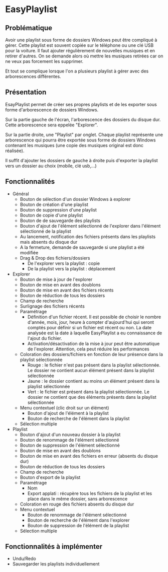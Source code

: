 # EasyPlaylist

## Problématique
Avoir une playlist sous forme de dossiers Windows peut être compliqué à gérer. 
Cette playlist est souvent copiée sur le téléphone ou une clé USB pour la voiture.
Il faut ajouter régulièrement de nouvelles musiques et en retirer d'autres.
On se demande alors où mettre les musiques retirées car on ne veux pas forcement les supprimer.

Et tout se complique lorsque l'on a plusieurs playlist à gérer avec des arborescences différentes.

## Présentation
EsayPlaylist permet de créer ses propres playlists et de les exporter sous forme d'arborescence de dossiers Windows.

Sur la partie gauche de l'écran, l'arborescence des dossiers du disque dur. Cette arborescence sera eppelée "Explorer".

Sur la partie droite, une "Playlist" par onglet. Chaque playlist représente une arborescence qui pourra être exportée sous forme de dossiers Windows contenant les musiques (une copie des musiques original est donc réalisée).

Il suffit d'ajouter les dossiers de gauche à droite puis d'exporter la playlist vers un dossier au choix (mobile, clé usb,...)

## Fonctionnalités
- Général
  - Bouton de sélection d'un dossier Windows à explorer
  - Bouton de création d'une playlist
  - Bouton de suppression d'une playlist
  - Bouton de copie d'une playlist
  - Bouton de de sauvegarde des playlists
  - Bouton d'ajout de l'élément sélectionné de l'explorer dans l'élément sélectionné de la playlist
  - Au lancement, notification des fichiers présents dans les playlists mais absents du disque dur
  - A la fermeture, demande de sauvegarde si une playlist a été modifiée
  - Drag & Drop des fichiers/dossiers
    - De l'explorer vers la playlist : copie
    - De la playlist vers la playlist : déplacement
- Explorer
  - Bouton de mise à jour de l'explorer
  - Bouton de mise en avant des doublons
  - Bouton de mise en avant des fichiers récents
  - Bouton de réduction de tous les dossiers
  - Champ de recherche
  - Surlignage des fichiers récents
  - Paramétrage
    - Définition d'un fichier récent. Il est possible de choisir le nombre d'année, mois, jour, heure à compter d'aujourd'hui qui seront comptés pour définir si un fichier est récent ou non. La date analysée est la date à laquelle EasyPlaylist a eu connaissance de l'ajout du fichier.
    - Activation/désactivation de la mise à jour peut être automatique de l'explorer. Attention, cela peut réduire les performances
  - Coloration des dossiers/fichiers en fonction de leur présence dans la playlist sélectionnée
    - Rouge : le fichier n'est pas présent dans la playlist sélectionnée. Le dossier ne contient aucun élément présent dans la playlist sélectionnée
    - Jaune : le dossier contient au moins un élément présent dans la playlist sélectionnée
    - Vert : le fichier est présent dans la playlist sélectionnée. Le dossier ne contient que des éléments présents dans la playlist sélectionnée
  - Menu contextuel (clic droit sur un élément)
    - Bouton d'ajout de l'élément à la playlist
    - Bouton de recherche de l'élément dans la playlist
  - Sélection multiple
- Playlist
  - Bouton d'ajout d'un nouveau dossier à la playlist
  - Bouton de renommage de l'élément sélectionné
  - Bouton de suppression de l'élément sélectionné
  - Bouton de mise en avant des doublons
  - Bouton de mise en avant des fichiers en erreur (absents du disque dur)
  - Bouton de réduction de tous les dossiers
  - Champ de recherche
  - Bouton d'export de la playlist
  - Paramétrage
    - Nom
    - Export applati : récupère tous les fichiers de la playlist et les place dans le même dossier, sans arborescence
  - Coloration en rouge des fichiers absents du disque dur
  - Menu contextuel
    - Bouton de renommage de l'élément sélectionné
    - Bouton de recherche de l'élément dans l'explorer
    - Bouton de suppression de l'élément de la playlist
  - Sélection multiple
  
## Fonctionnalités à implémenter
- Undu/Redo
- Sauvegarder les playlists individuellement
